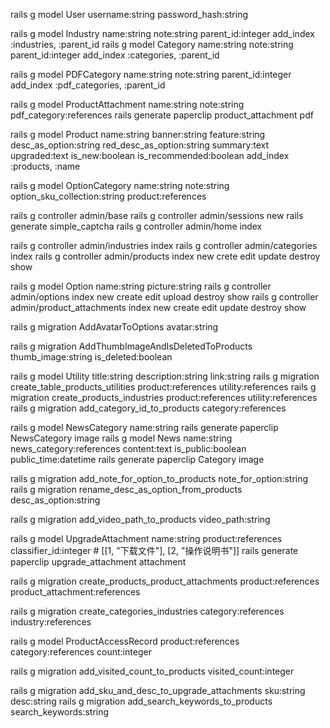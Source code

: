 rails g model User username:string password_hash:string

rails g model Industry name:string note:string parent_id:integer
add_index :industries, :parent_id
rails g model Category name:string note:string parent_id:integer
add_index :categories, :parent_id

rails g model PDFCategory name:string note:string parent_id:integer
add_index :pdf_categories, :parent_id

rails g model ProductAttachment name:string note:string pdf_category:references
rails generate paperclip product_attachment pdf


rails g model Product name:string banner:string feature:string desc_as_option:string red_desc_as_option:string summary:text upgraded:text is_new:boolean is_recommended:boolean
add_index :products, :name

rails g model OptionCategory name:string note:string option_sku_collection:string product:references

rails g controller admin/base
rails g controller admin/sessions new
rails generate simple_captcha
rails g controller admin/home index

rails g controller admin/industries index
rails g controller admin/categories index
rails g controller admin/products index new crete edit update destroy show

rails g model Option name:string picture:string
rails g controller admin/options index new create edit upload destroy show
rails g controller admin/product_attachments index new create edit update destroy show

rails g migration AddAvatarToOptions avatar:string

rails g migration AddThumbImageAndIsDeletedToProducts thumb_image:string is_deleted:boolean

rails g model Utility title:string description:string link:string
rails g migration create_table_products_utilities product:references utility:references
rails g migration create_products_industries product:references utility:references
rails g migration add_category_id_to_products category:references

rails g model NewsCategory name:string
rails generate paperclip NewsCategory image
rails g model News name:string news_category:references content:text is_public:boolean public_time:datetime
rails generate paperclip Category image

rails g migration add_note_for_option_to_products note_for_option:string
rails g migration rename_desc_as_option_from_products desc_as_option:string

rails g migration add_video_path_to_products video_path:string

rails g model UpgradeAttachment name:string product:references classifier_id:integer # [[1, "下载文件"], [2, "操作说明书"]]
rails generate paperclip upgrade_attachment attachment

rails g migration create_products_product_attachments product:references product_attachment:references

rails g migration create_categories_industries category:references industry:references

rails g model ProductAccessRecord product:references category:references count:integer

rails g migration add_visited_count_to_products visited_count:integer

rails g migration add_sku_and_desc_to_upgrade_attachments sku:string  desc:string
rails g migration add_search_keywords_to_products search_keywords:string

